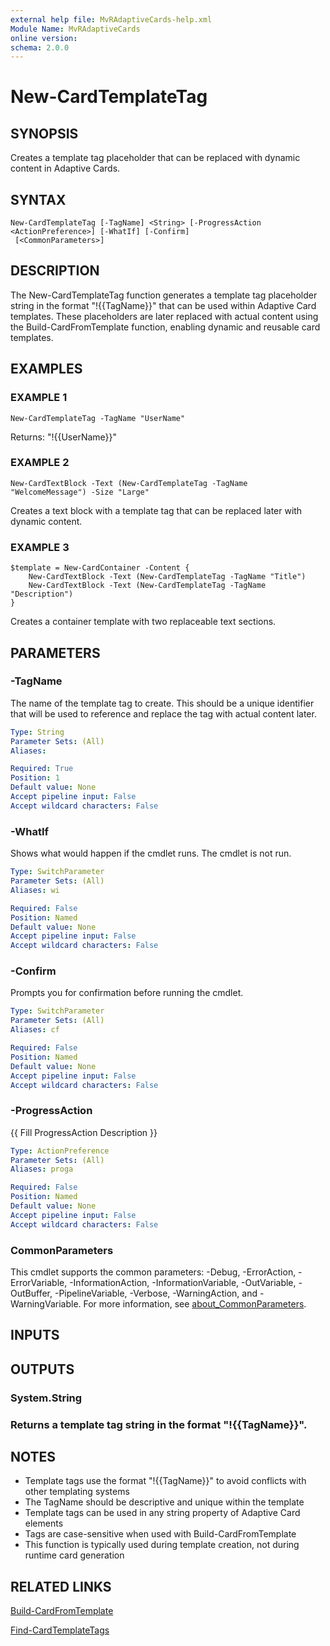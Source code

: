 ```yaml
---
external help file: MvRAdaptiveCards-help.xml
Module Name: MvRAdaptiveCards
online version:
schema: 2.0.0
---
```


# New-CardTemplateTag

## SYNOPSIS
Creates a template tag placeholder that can be replaced with dynamic content in Adaptive Cards.

## SYNTAX

```
New-CardTemplateTag [-TagName] <String> [-ProgressAction <ActionPreference>] [-WhatIf] [-Confirm]
 [<CommonParameters>]
```

## DESCRIPTION
The New-CardTemplateTag function generates a template tag placeholder string in the format "!{{TagName}}"
that can be used within Adaptive Card templates.
These placeholders are later replaced with actual
content using the Build-CardFromTemplate function, enabling dynamic and reusable card templates.

## EXAMPLES

### EXAMPLE 1
```
New-CardTemplateTag -TagName "UserName"
```

Returns: "!{{UserName}}"

### EXAMPLE 2
```
New-CardTextBlock -Text (New-CardTemplateTag -TagName "WelcomeMessage") -Size "Large"
```

Creates a text block with a template tag that can be replaced later with dynamic content.

### EXAMPLE 3
```
$template = New-CardContainer -Content {
    New-CardTextBlock -Text (New-CardTemplateTag -TagName "Title")
    New-CardTextBlock -Text (New-CardTemplateTag -TagName "Description")
}
```

Creates a container template with two replaceable text sections.

## PARAMETERS

### -TagName
The name of the template tag to create.
This should be a unique identifier that will be used
to reference and replace the tag with actual content later.

```yaml
Type: String
Parameter Sets: (All)
Aliases:

Required: True
Position: 1
Default value: None
Accept pipeline input: False
Accept wildcard characters: False
```

### -WhatIf
Shows what would happen if the cmdlet runs. The cmdlet is not run.

```yaml
Type: SwitchParameter
Parameter Sets: (All)
Aliases: wi

Required: False
Position: Named
Default value: None
Accept pipeline input: False
Accept wildcard characters: False
```

### -Confirm
Prompts you for confirmation before running the cmdlet.

```yaml
Type: SwitchParameter
Parameter Sets: (All)
Aliases: cf

Required: False
Position: Named
Default value: None
Accept pipeline input: False
Accept wildcard characters: False
```

### -ProgressAction
{{ Fill ProgressAction Description }}

```yaml
Type: ActionPreference
Parameter Sets: (All)
Aliases: proga

Required: False
Position: Named
Default value: None
Accept pipeline input: False
Accept wildcard characters: False
```

### CommonParameters
This cmdlet supports the common parameters: -Debug, -ErrorAction, -ErrorVariable, -InformationAction, -InformationVariable, -OutVariable, -OutBuffer, -PipelineVariable, -Verbose, -WarningAction, and -WarningVariable. For more information, see [about_CommonParameters](http://go.microsoft.com/fwlink/?LinkID=113216).

## INPUTS

## OUTPUTS

### System.String
### Returns a template tag string in the format "!{{TagName}}".
## NOTES
- Template tags use the format "!{{TagName}}" to avoid conflicts with other templating systems
- The TagName should be descriptive and unique within the template
- Template tags can be used in any string property of Adaptive Card elements
- Tags are case-sensitive when used with Build-CardFromTemplate
- This function is typically used during template creation, not during runtime card generation

## RELATED LINKS

[Build-CardFromTemplate]()

[Find-CardTemplateTags]()

